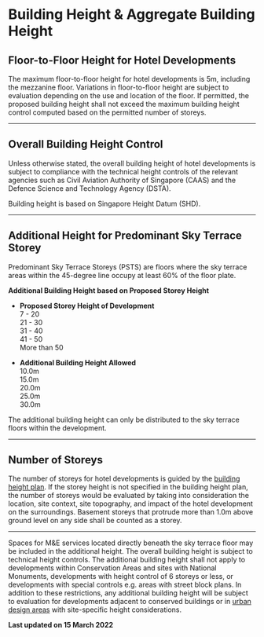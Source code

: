 # Building Height & Aggregate Building Height

## Floor-to-Floor Height for Hotel Developments

The maximum floor-to-floor height for hotel developments is 5m, including the mezzanine floor. Variations in floor-to-floor height are subject to evaluation depending on the use and location of the floor. If permitted, the proposed building height shall not exceed the maximum building height control computed based on the permitted number of storeys.

---

## Overall Building Height Control

Unless otherwise stated, the overall building height of hotel developments is subject to compliance with the technical height controls of the relevant agencies such as Civil Aviation Authority of Singapore (CAAS) and the Defence Science and Technology Agency (DSTA).

Building height is based on Singapore Height Datum (SHD).

---

## Additional Height for Predominant Sky Terrace Storey

Predominant Sky Terrace Storeys (PSTS) are floors where the sky terrace areas within the 45-degree line occupy at least 60% of the floor plate.

**Additional Building Height based on Proposed Storey Height**

- **Proposed Storey Height of Development**  
  7 - 20  
  21 - 30  
  31 - 40  
  41 - 50  
  More than 50  

- **Additional Building Height Allowed**  
  10.0m  
  15.0m  
  20.0m  
  25.0m  
  30.0m  

The additional building height can only be distributed to the sky terrace floors within the development.

---

## Number of Storeys

The number of storeys for hotel developments is guided by the [building height plan](https://www.ura.gov.sg/maps/?service=BH). If the storey height is not specified in the building height plan, the number of storeys would be evaluated by taking into consideration the location, site context, site topography, and impact of the hotel development on the surroundings. Basement storeys that protrude more than 1.0m above ground level on any side shall be counted as a storey.

---

Spaces for M&E services located directly beneath the sky terrace floor may be included in the additional height. The overall building height is subject to technical height controls. The additional building height shall not apply to developments within Conservation Areas and sites with National Monuments, developments with height control of 6 storeys or less, or developments with special controls e.g. areas with street block plans. In addition to these restrictions, any additional building height will be subject to evaluation for developments adjacent to conserved buildings or in [urban design areas](https://www.ura.gov.sg/Corporate/Guidelines/Urban-Design) with site-specific height considerations.

**Last updated on 15 March 2022**
